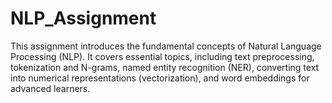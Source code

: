 # NLP_Assignment
This assignment introduces the fundamental concepts of Natural Language Processing (NLP). It covers essential topics, including text preprocessing, tokenization and N-grams, named entity recognition (NER), converting text into numerical representations (vectorization), and word embeddings for advanced learners.
